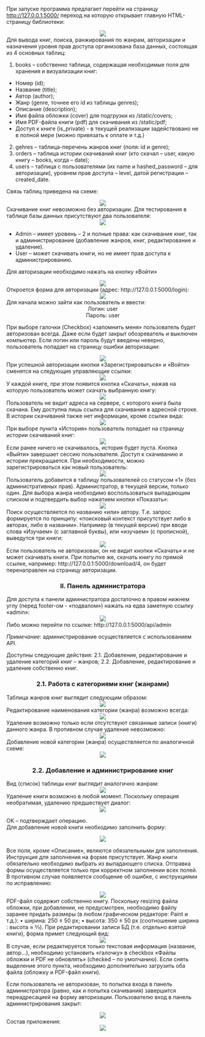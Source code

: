 При запуске программа предлагает перейти на страницу http://127.0.0.1:5000/ переход на которую открывает главную HTML-страницу библиотеки:
<div align="center">
<img src="blob/main/mdimages/image001.png">
</div>
Для вывода книг, поиска, ранжирования по жанрам, авторизации и назначения уровня прав доступа организована база данных, состоящая из 4 основных таблиц:

1. books – собственно таблица, содержащая необходимые поля для хранения и визуализации книг:
* Номер (id);
* Название (title);
* Автор (author);
* Жанр (genre, точнее его id из таблицы genres);
* Описание (description);
* Имя файла обложки (cover) для подгрузки из /static/covers;
* Имя PDF-файла книги (pdf) для скачивания из /static/pdf;
* Доступ к книге (is_private) - в текущей реализации задействовано не в полной мере (можно привязать к оплате и т.д.)
2. gehres – таблица-перечень жанров книг (поля: id и genre);
3. orders – таблица истории скачиваний книг (кто скачал – user, какую книгу – books, когда – date);
4. users – таблица с пользователями (их name и hashed_password – для авторизации), уровнем прав доступа – level, датой регистрации – created_date.

Связь таблиц приведена на схеме:
<div align="center">
<img src="mdimages/image002.png">
</div>
Скачивание книг невозможно без авторизации. Для тестирования в таблице базы данных присутствуют два пользователя:
<div align="center">
<img src="mdimages/image003.png">
</div>

* Admin – имеет уровень – 2 и полные права: как скачивание книг, так и администрирование (добавление жанров, книг, редактирование и удаление).<br>
* User – может скачивать книги, но не имеет прав доступа к администрированию.

Для авторизации необходимо нажать на кнопку «Войти»
<div align="center">
<img src="mdimages/image004.png">
</div>
Откроется форма для авторизации (адрес: http://127.0.0.1:5000/login):
<div align="center">
<img src="mdimages/image005.png">
</div>
Для начала можно зайти как пользователь и ввести:
<div align="center">
Логин: user<br>
Пароль: user
</div>

При выборе галочки (Checkbox) «запомнить меня» пользователь будет авторизован всегда. Даже если будет закрыт обозреватель и выключен компьютер. Если логин или пароль будут введены неверно, пользователь попадает на страницу ошибки авторизации:
<div align="center">
<img src="mdimages/image006.png">
</div>
При успешной авторизации кнопки «Зарегистрироваться» и «Войти» сменятся на следующие управляющие ссылки:
<div align="center">
<img src="mdimages/image007.png">
</div>
У каждой книге, при этом появится кнопка «Скачать», нажав на которую пользователь может скачать выбранную книгу:
<div align="center">
<img src="mdimages/image008.png">
</div>
Пользователь не видит адреса на сервере, с которого книга была скачана.
Ему доступна лишь ссылка для скачивания в адресной строке. В истории скачиваний также нет информации, кроме ссылки вида:
<div align="center">
<img src="mdimages/image009.png">
</div>
При выборе пункта «История» пользователь попадает на страницу истории скачиваний книг:
<div align="center">
<img src="mdimages/image010.png">
</div>
Если ранее ничего не скачивалось, история будет пуста. Кнопка «Выйти» завершает сессию пользователя. Доступ к скачиванию и истории прекращается.
При необходимости, можно зарегистрироваться как новый пользователь:
<div align="center">
<img src="mdimages/image011.png">
</div>
Пользователь добавится в таблицу пользователей со статусом «1» (без административных прав). Администратор, в текущей версии, только один.
Для выбора жанра необходимо воспользоваться выпадающим списком и подтвердить выбор нажатием кнопки «Показать»:
<div align="center">
<img src="mdimages/image012.png">
</div>
Поиск осуществляется по названию «или» автору. Т.е. запрос формируется по принципу: «поисковый контекст присутствует либо в авторах, либо в названии».
Например (в текущей версии) при вводе слова «Изучаем» (с заглавной буквы), или «изучаем» (с прописной), выведутся три книги:
<div align="center">
<img src="mdimages/image013.png">
</div>
Если пользователь не авторизован, он не видит кнопки «Скачать» и не может скачивать книги. При попытке же, скачать книгу по прямой ссылке, например: http://127.0.0.1:5000/download/4, он будет перенаправлен на страницу авторизации.
<div align="center">
<h3>II. Панель администратора</h3>
</div>
Для доступа к панели администратора достаточно в правом нижнем углу (перед footer-ом - «подвалом») нажать на едва заметную ссылку «admin»:
<div align="center">
<img src="mdimages/image014.png">
</div>
Либо можно перейти по ссылке: http://127.0.0.1:5000/api/admin

*Примечание*: администрирование осуществляется с использованием API.

Доступны следующие действия:
2.1. Добавление, редактирование и удаление категорий книг – жанров;
2.2. Добавление, редактирование и удаление собственно книг.
<div align="center">
<h3>2.1. Работа с категориями книг (жанрами)</h3>
</div>
Таблица жанров книг выглядит следующим образом:
<div align="center">
<img src="mdimages/image015.png">
</div>
Редактирование наименования категории (жанра) возможно всегда:
<div align="center">
<img src="mdimages/image016.png">
</div>
Удаление возможно только если отсутствуют связанные записи (книги) данного жанра. В противном случае удаление невозможно:
<div align="center">
<img src="mdimages/image016a.png">
</div>
Добавление новой категории (жанра) осуществляется по аналогичной схеме:
<div align="center">
<img src="mdimages/image017.png">
</div>
<div align="center">
<h3>2.2. Добавление и администрирование книг</h3>
</div>
Вид (список) таблицы книг выглядит аналогично жанрам:
<div align="center">
<img src="mdimages/image018.png">
</div>
Удаление книги возможно в любой момент. Поскольку операция необратимая, удалению предшествует диалог:
<div align="center">
<img src="mdimages/image019.png">
</div>

OK – подтверждает операцию.<br>
Для добавление новой книги необходимо заполнить форму:
<div align="center">
<img src="mdimages/image020.png">
</div>

Все поля, кроме «Описание», являются обязательными для заполнения. Инструкция для заполнения на форме присутствует. Жанр книги обязательно необходимо выбрать из выпадающего списка.
Отправка формы осуществляется только при корректном заполнении всех полей. В противном случае появляется сообщение об ошибке, с инструкциями по исправлению:
<div align="center">
<img src="mdimages/image021.png">
</div>
PDF-файл содержит собственно книгу. Поскольку resizing файла обложки, при добавлении, не предусмотрен, необходимо файлу заранее придать размеры (в любом графическом редакторе: Paint и т.д.):
• ширина: 250 ± 50 px;
• высота: 350 ± 50 px (соотношение ширина : высота ≈ ⅔).
При редактировании записи БД (т.е. отдельно взятой книги), форма примет следующий вид:
<div align="center">
<img src="mdimages/image022.png">
</div>
В случае, если редактируется только текстовая информация (название, автор…), необходимо установить «галочку» в checkbox «Файлы обложки и PDF не обновлять» (checked – по умолчанию). Если снять выделение этого пункта, необходимо дополнительно загрузить оба файла (обложку и PDF-файл книги).

Если пользователь не авторизован, то попытка входа в панель администратора (равно, как и попытка скачивания) завершится переадресацией на форму авторизации.
Пользователю вход в панель администрирования закрыт:
<div align="center">
<img src="mdimages/image023.png">
</div>
Состав приложения:
<div align="center">
<img src="mdimages/image024.png">
</div>
